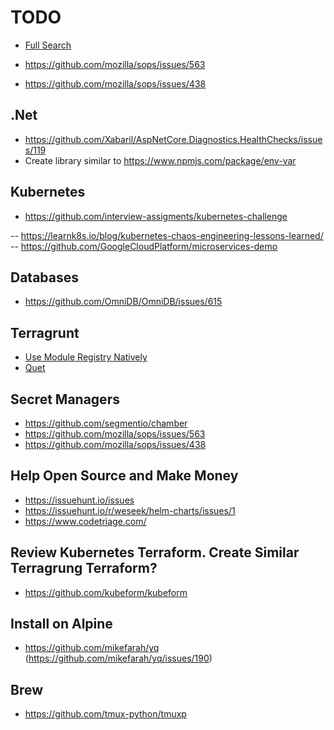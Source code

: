 # TODO

- [Full Search](http://issuehub.io/?label%5B%5D=help+wanted&language=go)

- https://github.com/mozilla/sops/issues/563
- https://github.com/mozilla/sops/issues/438

## .Net

- https://github.com/Xabaril/AspNetCore.Diagnostics.HealthChecks/issues/119
- Create library similar to https://www.npmjs.com/package/env-var

## Kubernetes

- https://github.com/interview-assigments/kubernetes-challenge

-- https://learnk8s.io/blog/kubernetes-chaos-engineering-lessons-learned/
-- https://github.com/GoogleCloudPlatform/microservices-demo

## Databases

- https://github.com/OmniDB/OmniDB/issues/615

## Terragrunt

- [Use Module Registry Natively](https://github.com/gruntwork-io/terragrunt/issues/311)
- [Quet](https://github.com/gruntwork-io/terragrunt/issues/432)

## Secret Managers

- https://github.com/segmentio/chamber
- https://github.com/mozilla/sops/issues/563
- https://github.com/mozilla/sops/issues/438

## Help Open Source and Make Money

- https://issuehunt.io/issues
- https://issuehunt.io/r/weseek/helm-charts/issues/1
- https://www.codetriage.com/

## Review Kubernetes Terraform. Create Similar Terragrung Terraform?

- https://github.com/kubeform/kubeform

## Install on Alpine

- https://github.com/mikefarah/yq (https://github.com/mikefarah/yq/issues/190)

## Brew

- https://github.com/tmux-python/tmuxp
